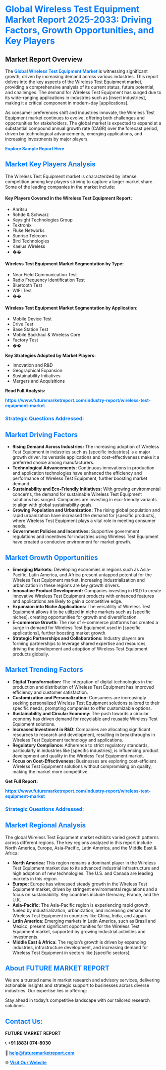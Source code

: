 <h1 style="color: #007BFF;">Global Wireless Test Equipment Market Report 2025-2033: Driving Factors, Growth Opportunities, and Key Players</h1>

<section id="overview">
<h2>Market Report Overview</h2>
<p>The <a href="https://www.futuremarketreport.com/industry-report/wireless-test-equipment-market" style="color: #007BFF; text-decoration: none;"><strong>Global Wireless Test Equipment Market</strong></a> is witnessing significant growth, driven by increasing demand across various industries. This report delves into the key aspects of the Wireless Test Equipment market, providing a comprehensive analysis of its current status, future potential, and challenges. The demand for Wireless Test Equipment has surged due to its wide-ranging applications in industries such as [insert industries], making it a critical component in modern-day [applications].</p>
<p>As consumer preferences shift and industries innovate, the Wireless Test Equipment market continues to evolve, offering both challenges and opportunities for stakeholders. The global market is expected to expand at a substantial compound annual growth rate (CAGR) over the forecast period, driven by technological advancements, emerging applications, and increasing investments by major players.</p>
</section>

<section id="overview">
<p><a href="https://www.futuremarketreport.com/request-sample/reportId=105354" style="color: #007BFF; text-decoration: none;"><strong>Explore Sample Report Here</strong></a></p>
</section>

<section id="key-players">
<h2 style="color: #007BFF;">Market Key Players Analysis</h2>
<p>The Wireless Test Equipment market is characterized by intense competition among key players striving to capture a larger market share. Some of the leading companies in the market include:</p>
<h4>Key Players Covered in the Wireless Test Equipment Report:</h4>
<ul><li>Anritsu</li><li>Rohde &amp; Schwarz</li><li>Keysight Technologies Group</li><li>Tektronix</li><li>Fluke Networks</li><li>Sunrise Telecom</li><li>Bird Technologies</li><li>Kaelus Wireless</li><li>��</li></ul>
<h4>Wireless Test Equipment Market Segmentation by Type:</h4>
<ul><li>Near Field Communication Test</li><li>Radio Frequency Identification Test</li><li>Bluetooth Test</li><li>WIFI Test</li><li>��</li></ul>

<h4>Wireless Test Equipment Market Segmentation by Application:</h4>
<ul><li>Mobile Device Test</li><li>Drive Test</li><li>Base Station Test</li><li>Mobile Backhaul &amp; Wireless Core</li><li>Factory Test</li><li>��</li></ul>
<p><strong>Key Strategies Adopted by Market Players:</strong></p>
<ul>
<li>Innovation and R&D</li>
<li>Geographical Expansion</li>
<li>Sustainability Initiatives</li>
<li>Mergers and Acquisitions</li>
</ul>
</section>

<section>
<p><strong>Read Full Analysis: </strong></p><a href="https://www.futuremarketreport.com/industry-report/wireless-test-equipment-market" style="color: #007BFF; text-decoration: none;"><strong>https://www.futuremarketreport.com/industry-report/wireless-test-equipment-market</strong></a>
<h3 style="color: #007BFF;">Strategic Questions Addressed:</h3>
</section>

<section id="driving-factors">
<h2 style="color: #007BFF;">Market Driving Factors</h2>
<ul>
<li><strong>Rising Demand Across Industries:</strong> The increasing adoption of Wireless Test Equipment in industries such as [specific industries] is a major growth driver. Its versatile applications and cost-effectiveness make it a preferred choice among manufacturers.</li>
<li><strong>Technological Advancements:</strong> Continuous innovations in production and application technologies have enhanced the efficiency and performance of Wireless Test Equipment, further boosting market demand.</li>
<li><strong>Sustainability and Eco-Friendly Initiatives:</strong> With growing environmental concerns, the demand for sustainable Wireless Test Equipment solutions has surged. Companies are investing in eco-friendly variants to align with global sustainability goals.</li>
<li><strong>Growing Population and Urbanization:</strong> The rising global population and rapid urbanization have increased the demand for [specific products], where Wireless Test Equipment plays a vital role in meeting consumer needs.</li>
<li><strong>Government Policies and Incentives:</strong> Supportive government regulations and incentives for industries using Wireless Test Equipment have created a conducive environment for market growth.</li>
</ul>
</section>

<section id="growth-opportunities">
<h2 style="color: #007BFF;">Market Growth Opportunities</h2>
<ul>
<li><strong>Emerging Markets:</strong> Developing economies in regions such as Asia-Pacific, Latin America, and Africa present untapped potential for the Wireless Test Equipment market. Increasing industrialization and urbanization in these regions are key growth drivers.</li>
<li><strong>Innovative Product Development:</strong> Companies investing in R&D to create innovative Wireless Test Equipment products with enhanced features and applications are likely to gain a competitive edge.</li>
<li><strong>Expansion into Niche Applications:</strong> The versatility of Wireless Test Equipment allows it to be utilized in niche markets such as [specific niches], creating opportunities for growth and diversification.</li>
<li><strong>E-commerce Growth:</strong> The rise of e-commerce platforms has created a surge in demand for Wireless Test Equipment used in [specific applications], further boosting market growth.</li>
<li><strong>Strategic Partnerships and Collaborations:</strong> Industry players are forming partnerships to leverage shared expertise and resources, driving the development and adoption of Wireless Test Equipment products globally.</li>
</ul>
</section>

<section id="trending-factors">
<h2 style="color: #007BFF;">Market Trending Factors</h2>
<ul>
<li><strong>Digital Transformation:</strong> The integration of digital technologies in the production and distribution of Wireless Test Equipment has improved efficiency and customer satisfaction.</li>
<li><strong>Customization and Personalization:</strong> Consumers are increasingly seeking personalized Wireless Test Equipment solutions tailored to their specific needs, prompting companies to offer customizable options.</li>
<li><strong>Sustainability and Circular Economy:</strong> The push towards a circular economy has driven demand for recyclable and reusable Wireless Test Equipment solutions.</li>
<li><strong>Increased Investment in R&D:</strong> Companies are allocating significant resources to research and development, resulting in breakthroughs in Wireless Test Equipment technology and applications.</li>
<li><strong>Regulatory Compliance:</strong> Adherence to strict regulatory standards, particularly in industries like [specific industries], is influencing product development and quality in the Wireless Test Equipment market.</li>
<li><strong>Focus on Cost-Effectiveness:</strong> Businesses are exploring cost-efficient Wireless Test Equipment solutions without compromising on quality, making the market more competitive.</li>
</ul>
</section>

<section>
<p><strong>Get Full Report: </strong></p><a href="https://www.futuremarketreport.com/industry-report/wireless-test-equipment-market" style="color: #007BFF; text-decoration: none;"><strong>https://www.futuremarketreport.com/industry-report/wireless-test-equipment-market</strong></a>
<h3 style="color: #007BFF;">Strategic Questions Addressed:</h3>
</section>


<section id="regional-analysis">
<h2 style="color: #007BFF;">Market Regional Analysis</h2>
<p>The global Wireless Test Equipment market exhibits varied growth patterns across different regions. The key regions analyzed in this report include North America, Europe, Asia-Pacific, Latin America, and the Middle East & Africa:</p>
<ul>
<li><strong>North America:</strong> This region remains a dominant player in the Wireless Test Equipment market due to its advanced industrial infrastructure and high adoption of new technologies. The U.S. and Canada are leading markets in this region.</li>
<li><strong>Europe:</strong> Europe has witnessed steady growth in the Wireless Test Equipment market, driven by stringent environmental regulations and a focus on sustainability. Key countries include Germany, France, and the U.K.</li>
<li><strong>Asia-Pacific:</strong> The Asia-Pacific region is experiencing rapid growth, fueled by industrialization, urbanization, and increasing demand for Wireless Test Equipment in countries like China, India, and Japan.</li>
<li><strong>Latin America:</strong> Emerging markets in Latin America, such as Brazil and Mexico, present significant opportunities for the Wireless Test Equipment market, supported by growing industrial activities and investments.</li>
<li><strong>Middle East & Africa:</strong> The region’s growth is driven by expanding industries, infrastructure development, and increasing demand for Wireless Test Equipment in sectors like [specific sectors].</li>
</ul>
</section>

<footer>
<h2 style="color: #007BFF;">About FUTURE MARKET REPORT</h2>
<p>We are a trusted name in market research and advisory services, delivering actionable insights and strategic support to businesses across diverse industries. Our expertise lies in offering:</p>

<p>Stay ahead in today’s competitive landscape with our tailored research solutions.</p>

<h2 style="color: #007BFF;">Contact Us:</h2>
<p><strong>FUTURE MARKET REPORT</strong></p>
<p>📞 <strong>+91 (883) 074-8030</strong></p>
<p>📧 <strong><a href="mailto:help@futuremarketreport.com" style="color: #007BFF;">help@futuremarketreport.com</a></strong></p>
<p>🌐 <strong><a href="https://www.futuremarketreport.com/" style="color: #007BFF;">Visit Our Website</a></strong></p>
</footer>